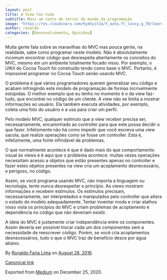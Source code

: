 ```yaml
---
layout: post
title: A View faz-tudo
subtitle: Mais um conto de terror do mundo da programação
image: "https://res.cloudinary.com/hy4kyit2a/f_auto,fl_lossy,q_70/learn/modules/xcode-essentials/learn-interface-builder/images/277d3a77258bda692c01e6a09edd9384_storyboards-storyboard-full-app.png"
author: ronaldo
categories: [Desenvolvimento, Opiniões]
---
```


Muita gente fala sobre as maravilhas do MVC mas pouca gente, na realidade, sabe
como programar neste modelo. Não é absolutamente incomum encontrar código que
desrespeita abertamente os conceitos do MVC, mesmo em um ambiente totalmente
focado nisso. Por exemplo, o UIKit do Cocoa Touch foi construído tendo como base
o MVC. Portanto, é impossível programar no Cocoa Touch senão usando MVC.

O problema é que vários programadores querem generalizar seu código e
acabam infringindo este modelo de programação de formas incrivelmente
estúpidas. O melhor exemplo que eu tenho no momento é o da view
faz-tudo, que encontrei no código de um cliente. A view não se limita a
mostrar informações ao usuário. Ela também executa atividades, por
exemplo, coleta uma foto do usuário e a usa para criar um perfil.

Pelo modelo MVC, qualquer estímulo que a view receber precisa ser,
necessariamente, encaminhado ao controller para que este possa decidir o
que fazer. Infelizmente não há como impedir que você escreva uma view
sacola, que realize operações como se fosse um controller. Esta é,
infelizmente, uma fonte infindável de problemas.

O que normalmente acontece é que é dado mais do que comportamento visual
às views e é aqui que o problema acontece: muitas vezes operações
necessitam acesso a objetos que estão presentes apenas no controller e
fazer estes objetos presentes na view cria um acoplamento desnecessário,
e perigoso, no código.

Assim, se você programa usando MVC, não importa a linguagem ou
tecnologia, tente nunca desrespeitar o princípio. As views mostram
informações e recebem estímulos. Os estímulos precisam, necessariamente,
ser interpretados e manipulados pelo controller que altera o estado do
modelo adequadamente. Tentar inventar moda e criar atalhos nisso viola
os princípios do MVC e criam problemas de acoplamento e dependência no
código que não deveriam existir.

A ideia do MVC é justamente criar independência entre os componentes.
Assim deveria ser possível trocar cada um dos componentes sem a
necessidade de reescrever código. Porém, se você cria acoplamentos
desnecessários, tudo o que o MVC traz de benefício desce por água
abaixo.

By
<a href="https://medium.com/@ronaldolima" class="p-author h-card">Ronaldo Faria Lima</a>
on [August 28, 2016](https://medium.com/p/cc648f8e54a8).

<a href="https://medium.com/@ronaldolima/a-view-faz-tudo-cc648f8e54a8" class="p-canonical">Canonical link</a>

Exported from [Medium](https://medium.com) on December 25, 2020.
